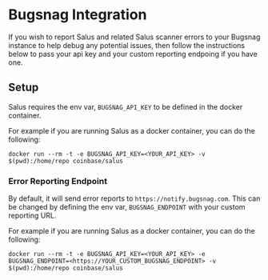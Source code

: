 # Bugsnag Integration
If you wish to report Salus and related Salus scanner errors to your Bugsnag instance to help debug any potential issues, then follow the instructions below to pass your api key and your custom reporting endpoing if you have one.

## Setup
Salus requires the env var, `BUGSNAG_API_KEY` to be defined in the docker container.

For example if you are running Salus as a docker container, you can do the following:
```
docker run --rm -t -e BUGSNAG_API_KEY=<YOUR_API_KEY> -v $(pwd):/home/repo coinbase/salus
```

### Error Reporting Endpoint
By default, it will send error reports to `https://notify.bugsnag.com`. This can be changed by defining the env var, `BUGSNAG_ENDPOINT` with your custom reporting URL.

For example if you are running Salus as a docker container, you can do the following:
```
docker run --rm -t -e BUGSNAG_API_KEY=<YOUR_API_KEY> -e BUGSNAG_ENDPOINT=<https://YOUR_CUSTOM_BUGSNAG_ENDPOINT> -v $(pwd):/home/repo coinbase/salus
```
